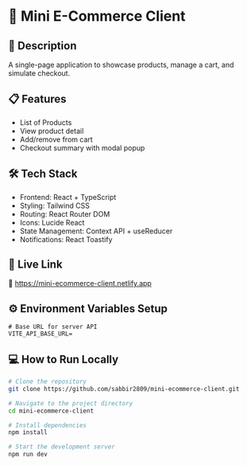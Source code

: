 # 🛒 Mini E-Commerce Client

## 📄 Description

A single-page application to showcase products, manage a cart, and simulate checkout.

## 📋 Features

- List of Products
- View product detail
- Add/remove from cart
- Checkout summary with modal popup

## 🛠 Tech Stack

- Frontend: React + TypeScript
- Styling: Tailwind CSS
- Routing: React Router DOM
- Icons: Lucide React
- State Management: Context API + useReducer
- Notifications: React Toastify

## 🚀 Live Link

🔗 https://mini-ecommerce-client.netlify.app

## ⚙️ Environment Variables Setup

```base
# Base URL for server API
VITE_API_BASE_URL=

```

## 💻 How to Run Locally

```bash
# Clone the repository
git clone https://github.com/sabbir2809/mini-ecommerce-client.git

# Navigate to the project directory
cd mini-ecommerce-client

# Install dependencies
npm install

# Start the development server
npm run dev
```
